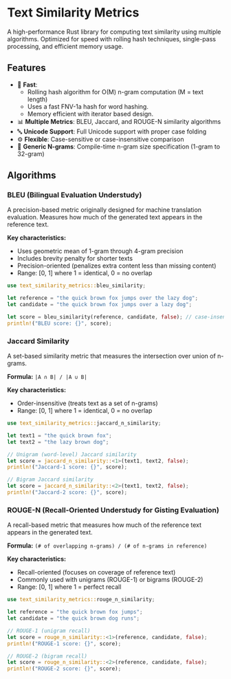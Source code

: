 # Text Similarity Metrics

A high-performance Rust library for computing text similarity using multiple algorithms. Optimized for speed with rolling hash techniques, single-pass processing, and efficient memory usage.

## Features

- 🚀 **Fast**: 
    - Rolling hash algorithm for O(M) n-gram computation (M = text length)
    - Uses a fast FNV-1a hash for word hashing.
    - Memory efficient with iterator based design.
- 📊 **Multiple Metrics**: BLEU, Jaccard, and ROUGE-N similarity algorithms
- 🔤 **Unicode Support**: Full Unicode support with proper case folding
- ⚙️ **Flexible**: Case-sensitive or case-insensitive comparison
- 🎯 **Generic N-grams**: Compile-time n-gram size specification (1-gram to 32-gram)

## Algorithms

### BLEU (Bilingual Evaluation Understudy)

A precision-based metric originally designed for machine translation evaluation. Measures how much of the generated text appears in the reference text.

**Key characteristics:**
- Uses geometric mean of 1-gram through 4-gram precision
- Includes brevity penalty for shorter texts
- Precision-oriented (penalizes extra content less than missing content)
- Range: [0, 1] where 1 = identical, 0 = no overlap


```rust
use text_similarity_metrics::bleu_similarity;

let reference = "the quick brown fox jumps over the lazy dog";
let candidate = "the quick brown fox jumps over a lazy dog";

let score = bleu_similarity(reference, candidate, false); // case-insensitive
println!("BLEU score: {}", score);
```

### Jaccard Similarity

A set-based similarity metric that measures the intersection over union of n-grams.

**Formula:** `|A ∩ B| / |A ∪ B|`

**Key characteristics:**
- Order-insensitive (treats text as a set of n-grams)
- Range: [0, 1] where 1 = identical, 0 = no overlap


```rust
use text_similarity_metrics::jaccard_n_similarity;

let text1 = "the quick brown fox";
let text2 = "the lazy brown dog";

// Unigram (word-level) Jaccard similarity
let score = jaccard_n_similarity::<1>(text1, text2, false);
println!("Jaccard-1 score: {}", score);

// Bigram Jaccard similarity
let score = jaccard_n_similarity::<2>(text1, text2, false);
println!("Jaccard-2 score: {}", score);
```

### ROUGE-N (Recall-Oriented Understudy for Gisting Evaluation)

A recall-based metric that measures how much of the reference text appears in the generated text.

**Formula:** `(# of overlapping n-grams) / (# of n-grams in reference)`

**Key characteristics:**
- Recall-oriented (focuses on coverage of reference text)
- Commonly used with unigrams (ROUGE-1) or bigrams (ROUGE-2)
- Range: [0, 1] where 1 = perfect recall


```rust
use text_similarity_metrics::rouge_n_similarity;

let reference = "the quick brown fox jumps";
let candidate = "the quick brown dog runs";

// ROUGE-1 (unigram recall)
let score = rouge_n_similarity::<1>(reference, candidate, false);
println!("ROUGE-1 score: {}", score);

// ROUGE-2 (bigram recall)
let score = rouge_n_similarity::<2>(reference, candidate, false);
println!("ROUGE-2 score: {}", score);
```